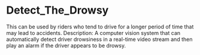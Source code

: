 # Detect_The_Drowsy
This can be used by riders who tend to drive for a longer period of time that may lead to accidents.
Description:
A computer vision system that can automatically detect driver drowsiness in a real-time video stream and then play an alarm if the driver appears to be drowsy.
